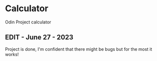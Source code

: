 # Calculator
Odin Project calculator

## EDIT - June 27 - 2023
Project is done, I'm confident that there might be bugs but for the most it works!
